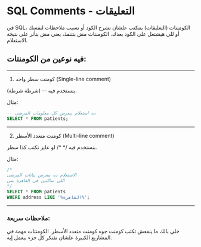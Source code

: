 # SQL Comments - التعليقات

في SQL، الكومنتات (التعليقات) بتتكتب علشان تشرح الكود أو تسيب ملاحظات لنفسك أو للي هيشتغل على الكود بعدك. الكومنتات مش بتتنفذ، يعني مش بتأثر على نتيجة الاستعلام.



## فيه نوعين من الكومنتات:

---

1. كومنت سطر واحد (Single-line comment)

بنستخدم فيه -- (شرطة شرطة).

مثال:
```sql
-- ده استعلام بيعرض كل معلومات المرضى
SELECT * FROM patients;
```


---

2. كومنت متعدد الأسطر (Multi-line comment)

بنستخدم فيه /* */ لو عايز تكتب كذا سطر.

مثال:
```Sql
/*
الاستعلام ده بيعرض بيانات المرضى
اللي ساكنين في القاهرة بس
*/
SELECT * FROM patients
WHERE address LIKE '%القاهرة%';
```


---
### ملاحظات سريعة:

خلي بالك ما ينفعش تكتب كومنت جوه كومنت متعدد الأسطر.
الكومنتات مهمة في المشاريع الكبيرة علشان تفتكر كل جزء بيعمل إيه.
